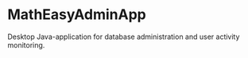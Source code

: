 # MathEasyAdminApp
Desktop Java-application for database administration and user activity monitoring.
